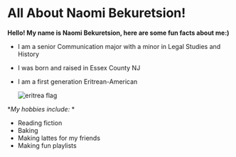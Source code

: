 # All About Naomi Bekuretsion!

**Hello! My name is Naomi Bekuretsion, here are some fun facts about me:)**

* I am a senior Communication major with a minor in Legal Studies and History
* I was born and raised in Essex County NJ
* I am a first generation Eritrean-American
  
  ![eritrea flag](https://github.com/user-attachments/assets/599f2e53-4184-4e88-9c88-d56937e7dc2f)

**My hobbies include:* *
* Reading fiction
* Baking
* Making lattes for my friends
* Making fun playlists

  
  
